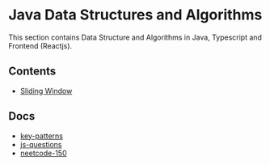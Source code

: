 # Java Data Structures and Algorithms

This section contains Data Structure and Algorithms in Java, Typescript and Frontend (Reactjs).

## Contents

- [Sliding Window](./src/KeyPatterns/SlidingWindow/README.md)

## Docs

- [key-patterns](./docs/keys-patterns.md)
- [js-questions](./docs/javascript-common-questions.md)
- [neetcode-150](./neetcode_150/)
